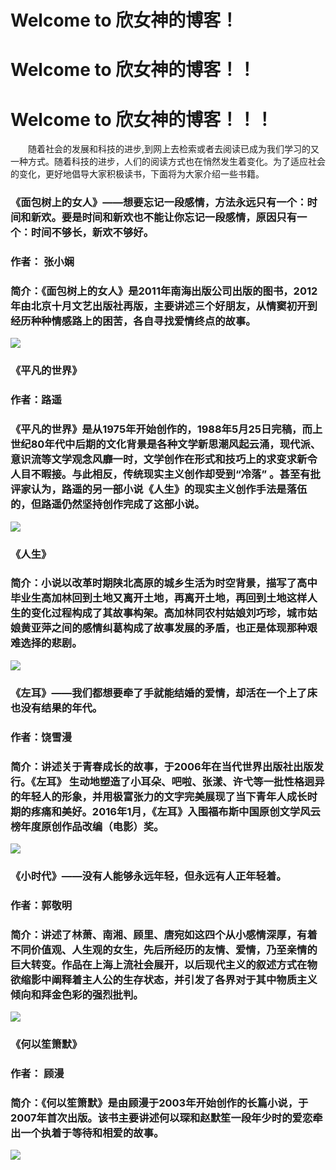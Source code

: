 # Welcome to 欣女神的博客！
# Welcome to 欣女神的博客！！
# Welcome to 欣女神的博客！！！

　　随着社会的发展和科技的进步,到网上去检索或者去阅读已成为我们学习的又一种方式。随着科技的进步，人们的阅读方式也在悄然发生着变化。为了适应社会的变化，更好地倡导大家积极读书，下面将为大家介绍一些书籍。  
### 《面包树上的女人》——想要忘记一段感情，方法永远只有一个：时间和新欢。要是时间和新欢也不能让你忘记一段感情，原因只有一个：时间不够长，新欢不够好。
 ### 作者： 张小娴 
### 简介：《面包树上的女人》是2011年南海出版公司出版的图书，2012年由北京十月文艺出版社再版，主要讲述三个好朋友，从情窦初开到经历种种情感路上的困苦，各自寻找爱情终点的故事。
![](http://a4.att.hudong.com/35/62/01300543114832142717624364207.jpg)
### 《平凡的世界》
   ### 作者：路遥
### 《平凡的世界》是从1975年开始创作的，1988年5月25日完稿，而上世纪80年代中后期的文化背景是各种文学新思潮风起云涌，现代派、意识流等文学观念风靡一时，文学创作在形式和技巧上的求变求新令人目不暇接。与此相反，传统现实主义创作却受到“冷落” 。甚至有批评家认为，路遥的另一部小说《人生》的现实主义创作手法是落伍的，但路遥仍然坚持创作完成了这部小说。
![](http://img3.jarhu.com/goodimages/201512/311/gi1451533924751.jpg)
### 《人生》
### 简介：小说以改革时期陕北高原的城乡生活为时空背景，描写了高中毕业生高加林回到土地又离开土地，再离开土地，再回到土地这样人生的变化过程构成了其故事构架。高加林同农村姑娘刘巧珍，城市姑娘黄亚萍之间的感情纠葛构成了故事发展的矛盾，也正是体现那种艰难选择的悲剧。
![](http://pic.baike.soso.com/ugc/baikepic2/10/cut-20160222120341-1755956043.jpg/0)
### 《左耳》——我们都想要牵了手就能结婚的爱情，却活在一个上了床也没有结果的年代。
### 作者：饶雪漫
### 简介：讲述关于青春成长的故事，于2006年在当代世界出版社出版发行。《左耳》 生动地塑造了小耳朵、吧啦、张漾、许弋等一批性格迥异的年轻人的形象，并用极富张力的文字完美展现了当下青年人成长时期的疼痛和美好。2016年1月，《左耳》入围福布斯中国原创文学风云榜年度原创作品改编（电影）奖。
![](http://www.sinaimg.cn/dy/slidenews/4_img/2014_36/704_1408565_996834.jpg)
### 《小时代》——没有人能够永远年轻，但永远有人正年轻着。
### 作者：郭敬明
### 简介：讲述了林萧、南湘、顾里、唐宛如这四个从小感情深厚，有着不同价值观、人生观的女生，先后所经历的友情、爱情，乃至亲情的巨大转变。作品在上海上流社会展开，以后现代主义的叙述方式在物欲缩影中阐释着主人公的生存状态，并引发了各界对于其中物质主义倾向和拜金色彩的强烈批判。
![](http://pic.58pic.com/58pic/16/55/19/78558PICQTy_1024.jpg)
### 《何以笙箫默》
### 作者：	顾漫
### 简介：《何以笙箫默》是由顾漫于2003年开始创作的长篇小说，于2007年首次出版。该书主要讲述何以琛和赵默笙一段年少时的爱恋牵出一个执着于等待和相爱的故事。
![](http://ec4.images-amazon.com/images/I/51v4hkuUBKL._SS500_.jpg)
